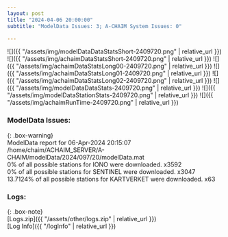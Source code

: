 ```yaml
---
layout: post
title: "2024-04-06 20:00:00"
subtitle: "ModelData Issues: 3; A-CHAIM System Issues: 0"

---
```


![]({{ "/assets/img/modelDataDataStatsShort-2409720.png" | relative_url }})
![]({{ "/assets/img/achaimDataStatsShort-2409720.png" | relative_url }})
![]({{ "/assets/img/achaimDataStatsLong00-2409720.png" | relative_url }})
![]({{ "/assets/img/achaimDataStatsLong01-2409720.png" | relative_url }})
![]({{ "/assets/img/achaimDataStatsLong02-2409720.png" | relative_url }})
![]({{ "/assets/img/modelDataDataStats-2409720.png" | relative_url }})
![]({{ "/assets/img/modelDataStationStats-2409720.png" | relative_url }})
![]({{ "/assets/img/achaimRunTime-2409720.png" | relative_url }})


### ModelData Issues:  
  
{: .box-warning}  
 ModelData report for 06-Apr-2024 20:15:07   
 /home/chaim/ACHAIM_SERVER/A-CHAIM/modelData/2024/097/20/modelData.mat   
 0% of all possible stations for IONO were downloaded. x3592   
 0% of all possible stations for SENTINEL were downloaded. x3047   
 13.7124% of all possible stations for KARTVERKET were downloaded. x63   
  


### Logs:  
  
{: .box-note}  
[Logs.zip]({{ "/assets/other/logs.zip" | relative_url }})  
[Log Info]({{ "/logInfo" | relative_url }})  
